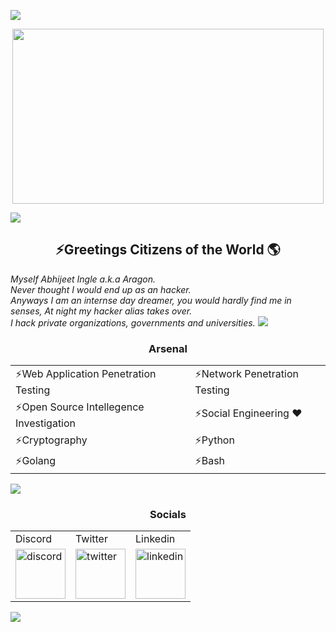 <!--
**Abhi-1712/Abhi-1712** is a ✨ _special_ ✨ repository because its `README.md` (this file) appears on your GitHub profile.

Here are some ideas to get you started:

- 🔭 I’m currently working on ...
- 🌱 I’m currently learning ...
- 👯 I’m looking to collaborate on ...
- 🤔 I’m looking for help with ...
- 💬 Ask me about ...
- 📫 How to reach me: ...
- 😄 Pronouns: ...
- ⚡ Fun fact: ...
-->
<a href="https://www.youtube.com/watch?v=dQw4w9WgXcQ"><img src="https://user-images.githubusercontent.com/73097560/115834477-dbab4500-a447-11eb-908a-139a6edaec5c.gif"></a>

<p align="center">

<img src="https://user-images.githubusercontent.com/88927842/224619942-13d4c255-ecf5-437d-aef4-ff325c355211.gif"  width="498" height="280"  />


</p>
<a href="https://www.youtube.com/watch?v=dQw4w9WgXcQ"><img src="https://user-images.githubusercontent.com/73097560/115834477-dbab4500-a447-11eb-908a-139a6edaec5c.gif"></a>
<h2 align="center"> ⚡Greetings Citizens of the World 🌎</h2>
<!-- <a href="https://www.youtube.com/watch?v=dQw4w9WgXcQ"><img src="https://user-images.githubusercontent.com/73097560/115834477-dbab4500-a447-11eb-908a-139a6edaec5c.gif"></a> -->

<i>Myself Abhijeet Ingle a.k.a Aragon. <br/>
Never thought I would end up as an hacker.<br/>
Anyways I am an internse day dreamer, you would hardly find me in senses, At night my hacker alias takes over.<br/>
I hack private organizations, governments and universities.
</i>
<a href="https://www.youtube.com/watch?v=dQw4w9WgXcQ"><img src="https://user-images.githubusercontent.com/73097560/115834477-dbab4500-a447-11eb-908a-139a6edaec5c.gif"></a>

<h3 align=center>Arsenal</h3>
<table align=center>
<tr>
<td>⚡Web Application Penetration Testing</td>
<td>⚡Network Penetration Testing</td>
</tr>
<tr>
<td>⚡Open Source Intellegence Investigation</td>
<td>⚡Social Engineering ❤</td>
</tr>
<tr>
<td>⚡Cryptography</td>
<td>⚡Python</td>
</tr>
<tr>
<td>⚡Golang</td>
<td>⚡Bash</td>
</tr>
</table>


<a href="https://www.youtube.com/watch?v=dQw4w9WgXcQ"><img src="https://user-images.githubusercontent.com/73097560/115834477-dbab4500-a447-11eb-908a-139a6edaec5c.gif"></a>

<h3 align=center>
Socials
</h3>

<table align=center>

<tr>
<td> Discord</td>
<td>Twitter</td>
<td>Linkedin</td>

</tr>
<tr>
<td><a href="https://discordapp.com/users/821296505817530368"><img src="https://i.redd.it/788khtqa7c551.png" % height=80px  alt="discord"/></a></td>

<td><a href="https://twitter.com/_arag0n"><img src="https://images-wixmp-ed30a86b8c4ca887773594c2.wixmp.com/f/ea5586b2-5c3b-410a-ab94-c63856607a4f/d46665n-25928415-819a-409c-9417-cb48794d558a.png/v1/fill/w_894,h_894,q_75,strp/angry_twitter_bird_by_ryujin2490-d46665n.png?token=eyJ0eXAiOiJKV1QiLCJhbGciOiJIUzI1NiJ9.eyJpc3MiOiJ1cm46YXBwOjdlMGQxODg5ODIyNjQzNzNhNWYwZDQxNWVhMGQyNmUwIiwic3ViIjoidXJuOmFwcDo3ZTBkMTg4OTgyMjY0MzczYTVmMGQ0MTVlYTBkMjZlMCIsImF1ZCI6WyJ1cm46c2VydmljZTppbWFnZS5vcGVyYXRpb25zIl0sIm9iaiI6W1t7InBhdGgiOiIvZi9lYTU1ODZiMi01YzNiLTQxMGEtYWI5NC1jNjM4NTY2MDdhNGYvZDQ2NjY1bi0yNTkyODQxNS04MTlhLTQwOWMtOTQxNy1jYjQ4Nzk0ZDU1OGEucG5nIiwid2lkdGgiOiI8PTg5NCIsImhlaWdodCI6Ijw9ODk0In1dXX0.w4Jmyol2ZG1DvprY-UjIWSyjO9Qqcj3WaE-vJ3NJySg" height=80px   alt="twitter"/></a>
</td>

<td><a href="https://www.linkedin.com/in/abhijeetingle1712/"><img src="https://www.nicepng.com/png/detail/24-243809_discover-what-linkedin-can-do-for-your-local.png" height=80px  alt="linkedin"/></a>
</td>
</tr>
</table>


<a href="https://www.youtube.com/watch?v=dQw4w9WgXcQ"><img src="https://user-images.githubusercontent.com/73097560/115834477-dbab4500-a447-11eb-908a-139a6edaec5c.gif"></a>


<!-- <h3 align="center"> GitHub Analytics </h3>


<div align=center>

  <img align=left height="180em"  
  width=50%
  src="https://github-readme-stats-eight-theta.vercel.app/api/top-langs/?username=Abhi-1712&layout=compact&langs_count=8&theme=algolia"/>

  <img align=right
  width=50% 
  height="180em" src="https://github-readme-stats.vercel.app/api?username=Abhi-1712&show_icons=true&locale=en&bg_color=0d1117&text_color=ffffff&repo=convoychat">

</a>
</div>

<br/><br/><br/>

[![Abhijeet's's github activity graph](https://activity-graph.herokuapp.com/graph?username=Abhi-1712&theme=react-dark)](https://github.com/ashutosh00710/github-readme-activity-graph)
 -->
